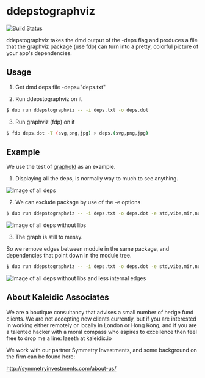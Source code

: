 # ddepstographviz

[![Build Status](https://travis-ci.org/symmetryinvestments/ddepstographviz.svg?branch=master)](https://travis-ci.org/symmetryinvestments/ddepstographviz)

ddepstographviz takes the dmd output of the -deps flag and produces a file
that the graphviz package (use fdp) can turn into a pretty, colorful picture
of your app's dependencies.

## Usage

1. Get dmd deps file -deps="deps.txt"

2. Run ddepstographviz on it
```sh
$ dub run ddepstographviz -- -i deps.txt -o deps.dot
```

3. Run graphviz (fdp) on it
```sh
$ fdp deps.dot -T (svg,png,jpg) > deps.(svg,png,jpg)
```

## Example

We use the test of [graphqld](https://github.com/burner/graphqld) as an
example.

1. Displaying all the deps, is normally way to much to see anything.

![Image of all deps](https://github.com/symmetryinvestments/ddepstographviz/raw/master/deps_all.png "All deps")

2. We can exclude package by use of the -e options

```sh
$ dub run ddepstographviz -- -i deps.txt -o deps.dot -e std,vibe,mir,nullablestore,core,object,diet,taggedalgebraic,taggedunion,eventcore,fixedsizearray
```

![Image of all deps without libs](https://github.com/symmetryinvestments/ddepstographviz/raw/master/deps_nolib.png "No libraries")

3. The graph is still to messy.

So we remove edges between module in the same package, and dependencies that
point down in the module tree.

```sh
$ dub run ddepstographviz -- -i deps.txt -o deps.dot -e std,vibe,mir,nullablestore,core,object,diet,taggedalgebraic,taggedunion,eventcore,fixedsizearray -t true -d true
```

![Image of all deps without libs and less internal edges](https://github.com/symmetryinvestments/ddepstographviz/raw/master/deps_nolib_package_internal.png "No libraries and no package internal edges")



About Kaleidic Associates
-------------------------
We are a boutique consultancy that advises a small number of hedge fund clients.
We are not accepting new clients currently, but if you are interested in working
either remotely or locally in London or Hong Kong, and if you are a talented
hacker with a moral compass who aspires to excellence then feel free to drop me
a line: laeeth at kaleidic.io

We work with our partner Symmetry Investments, and some background on the firm
can be found here:

http://symmetryinvestments.com/about-us/
